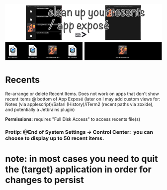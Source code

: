 
![App Exposé goes from 3 recent items to 1. (via deletion)](preview.png)

# Recents

Re-arrange or delete Recent Items. Does not work on apps that don't show recent items @ bottom of App Exposé (later on I may add custom views for: Notes (via applescript)/Safari (History)/iTerm2 (recent paths via zoxide), and potentially a Jetbrains plugin)

**Permissions:** requires "Full Disk Access" to access recents file(s)

### Protip: @End of System Settings -> Control Center:&nbsp; you can choose to display up to 50 recent items.

# note: in most cases you need to quit the (target) application in order for changes to persist
